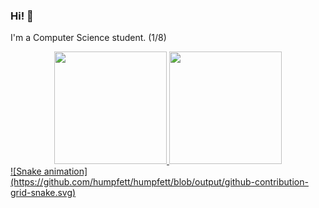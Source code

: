 ### Hi! 🐳
I'm a Computer Science student. (1/8)

<div align="center">
  <a href="https://github.com/humpfett">
  <img height="180em" src="https://github-readme-stats.vercel.app/api?username=humpfett&show_icons=true&theme=github_dark&include_all_commits=true&count_private=true"/>
  <img height="180em" src="https://github-readme-stats.vercel.app/api/top-langs/?username=humpfett&layout=compact&langs_count=7&theme=github_dark"/>
</div>
  
  
<div>
     ![Snake animation](https://github.com/humpfett/humpfett/blob/output/github-contribution-grid-snake.svg)
</div>

